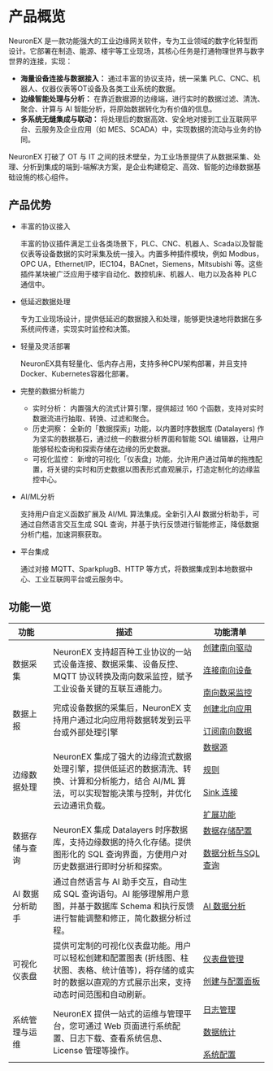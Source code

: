 # 产品概览

NeuronEX 是一款功能强大的工业边缘网关软件，专为工业领域的数字化转型而设计。它部署在制造、能源、楼宇等工业现场，其核心任务是打通物理世界与数字世界的连接，实现：

- **海量设备连接与数据接入：** 通过丰富的协议支持，统一采集 PLC、CNC、机器人、仪器仪表等OT设备及各类工业系统的数据。
- **边缘智能处理与分析：** 在靠近数据源的边缘端，进行实时的数据过滤、清洗、聚合、计算与 AI 智能分析，将原始数据转化为有价值的信息。
- **多系统无缝集成与联动：** 将处理后的数据高效、安全地对接到工业互联网平台、云服务及企业应用（如 MES、SCADA）中，实现数据的流动与业务的协同。

NeuronEX 打破了 OT 与 IT 之间的技术壁垒，为工业场景提供了从数据采集、处理、分析到集成的端到-端解决方案，是企业构建稳定、高效、智能的边缘数据基础设施的核心组件。

## 产品优势

- 丰富的协议接入

    丰富的协议插件满足工业各类场景下，PLC、CNC、机器人、Scada以及智能仪表等设备数据的实时采集及统一接入。内置多种插件模块，例如 Modbus，OPC UA，Ethernet/IP，IEC104，BACnet，Siemens，Mitsubishi 等。这些插件某块被广泛应用于楼宇自动化、数控机床、机器人、电力以及各种 PLC 通信中。

- 低延迟数据处理

    专为工业现场设计，提供低延迟的数据接入和处理，能够更快速地将数据在多系统间传递，实现实时监控和决策。

- 轻量及灵活部署

    NeuronEX具有轻量化、低内存占用，支持多种CPU架构部署，并且支持 Docker、Kubernetes容器化部署。

- 完整的数据分析能力
    - 实时分析： 内置强大的流式计算引擎，提供超过 160 个函数，支持对实时数据流进行抽取、转换、过滤和聚合。
    - 历史洞察： 全新的「数据探索」功能，以内置时序数据库 (Datalayers) 作为坚实的数据基石，通过统一的数据分析界面和智能 SQL 编辑器，让用户能够轻松查询和探索存储在边缘的历史数据。
    - 可视化监控： 新增的可视化「仪表盘」功能，允许用户通过简单的拖拽配置，将关键的实时和历史数据以图表形式直观展示，打造定制化的边缘监控中心。

- AI/ML分析

    支持用户自定义函数扩展及 AI/ML 算法集成。全新引入AI 数据分析助手，可通过自然语言交互生成 SQL 查询，并基于执行反馈进行智能修正，降低数据分析门槛，加速洞察获取。

- 平台集成

    通过对接 MQTT、SparkplugB、HTTP 等方式，将数据集成到本地数据中心、工业互联网平台或云服务中。

## 功能一览

| <div style="width:40pt">功能</div> | 描述     | <div style="width:80pt">功能清单</div>   |
| ---------------------------------- | ------------------------------------------------------------ | ------------------------------------------------------------ |
| 数据采集                           | NeuronEX 支持超百种工业协议的一站式设备连接、数据采集、设备反控、MQTT 协议转换及南向数采监控，赋予工业设备关键的互联互通能力。| [创建南向驱动](./configuration/south-devices/south-devices.md)<br /><br />[连接南向设备](./configuration/south-devices/south-devices.md) <br /><br />[南向数采监控](./admin/monitoring.md)|
| 数据上报                           | 完成设备数据的采集后，NeuronEX 支持用户通过北向应用将数据转发到云平台或外部处理引擎 | [创建北向应用](./configuration/north-apps/north-apps.md)<br /><br />[订阅南向数据](./configuration/subscription.md) |
| 边缘数据处理                         | NeuronEX 集成了强大的边缘流式数据处理引擎，提供低延迟的数据清洗、转换、计算和分析能力，结合 AI/ML 算法，可以实现智能决策与控制，并优化云边通讯负载。 | [数据源](./streaming-processing/source.md)<br /><br />[规则](./streaming-processing/rules.md)<br /><br />[Sink 连接](./streaming-processing/sink/sink.md)<br /><br />[扩展功能](./streaming-processing/extension.md) |
| 数据存储与查询                         |  NeuronEX 集成 Datalayers 时序数据库，支持边缘数据的持久化存储。提供图形化的 SQL 查询界面，方便用户对历史数据进行即时分析和探索。 | [数据存储配置](./admin/sys-configuration.md#数据存储配置)<br /><br />[数据分析与SQL查询](./datainsights/data_analysis.md)|
| AI 数据分析助手                         |  通过自然语言与 AI 助手交互，自动生成 SQL 查询语句。AI 能够理解用户意图，并基于数据库 Schema 和执行反馈进行智能调整和修正，简化数据分析过程。 | [AI 数据分析](./datainsights/data_analysis.md#5-ai-数据分析助手集成)|
| 可视化仪表盘                         |  提供可定制的可视化仪表盘功能。用户可以轻松创建和配置图表 (折线图、柱状图、表格、统计值等)，将存储的或实时的数据以直观的方式展示出来，支持动态时间范围和自动刷新。 | [仪表盘管理](./datainsights/dashboards.md#1-仪表盘主页面管理)<br /><br />[创建与配置面板](./datainsights/dashboards.md#23-panel-管理与布局)|
| 系统管理与运维                           | NeuronEX 提供一站式的运维与管理平台，您可通过 Web 页面进行系统配置、日志下载、查看系统信息、License 管理等操作。 | [日志管理](./admin/log-management.md)<br /><br />[数据统计](./admin/data-statistics.md)<br /><br />[系统配置](./admin/sys-configuration.md) |
